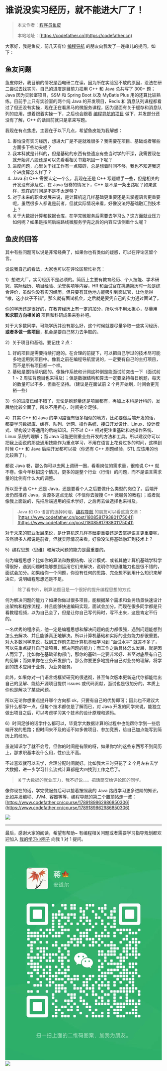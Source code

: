 # 谁说没实习经历，就不能进大厂了！

> 本文作者：[程序员鱼皮](https://yuyuanweb.feishu.cn/wiki/Abldw5WkjidySxkKxU2cQdAtnah)
>
> 本站地址：[https://codefather.cn](https://codefather.cn)

大家好，我是鱼皮，前几天有位 [编程导航](https://mp.weixin.qq.com/s?__biz=MzI1NDczNTAwMA==&mid=2247524980&idx=2&sn=9ddcdb6c52aa096ed4c5ad0ced946a7d&chksm=e9c28583deb50c95f3c2665713a8bbc372c68332b3bfb846cf4b23af3f1cc07164832a291335&token=2138623988&lang=zh_CN&scene=21#wechat_redirect) 的朋友向我发了一连串儿的提问，如下：

## 鱼友问题

鱼皮你好，我目前的情况是西电研二在读，因为所在实验室不放的原因，没法在研二尝试去找实习。自己的进度是目前力扣用 C++ 和 Java 总共写了 300+ 题；Java 因为实验室项目，SSM 和 Spring Boot 以及 MyBatis Plus 用的还算比较熟练。目前手上只有实验室的两个纯 Java 的开发项目，Redis 和 消息队列课程都看过了但还没有实操，现在正在看黑马的微服务课程，因为里面有关于缓存和消息队列的应用，想着跟着实操一下，之后也会跟着 [编程导航的项目](https://mp.weixin.qq.com/s?__biz=MzI1NDczNTAwMA==&mid=2247524980&idx=2&sn=9ddcdb6c52aa096ed4c5ad0ced946a7d&chksm=e9c28583deb50c95f3c2665713a8bbc372c68332b3bfb846cf4b23af3f1cc07164832a291335&token=2138623988&lang=zh_CN&scene=21#wechat_redirect) 做下，并发部分还没有了解，C++ 的话目前就只是拿来写题。

我现在有点焦虑，主要在于以下几点，希望鱼皮能为我解惑：

1. 害怕没有实习经历，想进大厂是不是就难很多？我需要在项目、基础或者哪些方面多下些功夫呢？
2. 我本科就是计科的，但是基础的东西有些遗忘有些当时学的不深，我需要现在就开始背八股还是可以先看看相关书籍巩固一下呢？
3. 进度问题，心里关于找工作有一点障碍，总是想着时间不够，我也不知道我这个进度算怎么样了？
4. Java 和 C++ 需要认定一个么，我现在还是 C++ 写题顺手一些，但是相关的开发没有涉及过，在 Java 很卷的情况下，C++ 是不是一条出路呢？如果这样，现在的时间是不是不太足够？
5. 对于未来的职业发展来说，是计算机这几样基础更重要还是去掌握语言更重要呢，虽然很多人都说是前者，但就实际情况来看，好像没法将基础融汇到技术上？
6. 关于大数据计算和数据仓库，在学完微服务后需要去学习么？这方面就业压力如何呢？如果是按照后端路线微服务学完之后的内容应该侧重什么呢？

## 鱼皮的回答

其中有些问题可以说是非常经典了，如果你也有类似的疑惑，可以在评论区留个言。

说说我自己的看法，大家也可以在评论区帮忙补充：

1）想进大厂，实习经历不是必须的。简历上主要有教育经历、个人技能、学术研究、实际经历、项目经验、荣誉奖项等内容，HR 和面试官在挑选简历时一般是综合评价，虽然你没有实习经历，但只要有其他地方能吸引到面试官，让他觉得 “嗷，这小伙子不错”，那么就有面试机会，之后就是要凭自己的实力通过面试了。

你的学历还是很好的，在教育经历上有一定的加分，所以也不用太担心，尽量用 **和求职方向相关的** 项目和科研成果来弥补吧。

对于大多数同学，可能学历并没有那么好，这个时候就要尽量争取一些实习经历、**或者多做一些项目**，机会是要自己努力去争取的。

2）关于项目和基础，要记住 2 点：

1. 好的项目是需要持续打磨的。在合理的前提下，可以把自己学过的技术尽可能多地运用到项目中。像我之前在编程导航里说的，一定要有自己的主打项目，而不是所有项目都一个样。
2. 基础是要持续巩固的。像操作系统和计网这种倒是能面试前突击一下（面试前 1 ~ 2 周狂背题目也来得及）；但是数据结构和算法一定要坚持每日刷题，每天的数量可以不多，但重在坚持。（建议是在面试前 2 个月开始刷，时间会更充裕一些）

3）你的进度已经不错了，无论是刷题量还是项目都有，再加上本科是计科的，发展地比较全面了，所以不用担心，时间完全足够。

4）其实 C++ 和 Java 的学习路径有很多相似的地方，比如要做后端开发的话，都要学习数据库、缓存、队列、计网、操作系统、接口开发设计、Linux、设计模式、架构设计等通用的后端知识。只不过 C++ 相对更注重基础和对操作系统、Linux 系统的理解；而 Java 可能更侧重业务开发的方法和工具。所以建议你可以把我上面说的那些通用技能作为重点学习，不用在语言上花费过多的时间，这样到时候 C++ 和 Java 后端开发都可以投（你还有 C++ 刷题经验，STL 应该用的也比较熟了）。

都说 Java 卷，那么你可以去网上调研一圈，看看岗位的需求量，很难说 C++ 就不卷。像今年秋招这个情况，更多的是整个行业（行情）的问题，而不是语言需求量的比例有什么大的调整。

所以至于选 C++ 还是 Java，还是要看个人之后要做什么类型的岗位了。后端开发仍然推荐 Java，资源多这点无敌（不信你去搜搜 C++ 微服务的教程）；或者就像我上面说的，先把后端通用的技术学好，之后再去做选择也来得及。

> Java 和 Go 语言的选择同理，[编程导航](https://mp.weixin.qq.com/s?__biz=MzI1NDczNTAwMA==&mid=2247524980&idx=2&sn=9ddcdb6c52aa096ed4c5ad0ced946a7d&chksm=e9c28583deb50c95f3c2665713a8bbc372c68332b3bfb846cf4b23af3f1cc07164832a291335&token=2138623988&lang=zh_CN&scene=21#wechat_redirect) 的朋友可以看这篇文章：[https://www.codefather.cn/post/1808581793801175041](https://www.codefather.cn/post/1808581793801175041)

对于未来的职业发展来说，是计算机这几样基础更重要还是去掌握语言更重要呢，虽然很多人都说是前者，但就实际情况来看，好像没法将基础融汇到技术上？

5）编程思想（思维）和解决问题的能力是最重要的。

何为编程思想？比如你的算法和数据结构、设计模式、或者其他计算机基础学科学得很好，遇到问题时能够想到运用它们来解决，说明你的思维能力也是很不错的，面试会加分。如果给你一个问题，你没有任何的思路、完全想不到用什么知识来解决它，说明编程思想还是不足。

> 除了看书外，刷算法题目是一个很好的提升编程思想的方式

何为解决问题的能力？如果你做过很多项目，能根据某个需求和业务场景快速设计出架构和程序流程，并且能够快速编码实现，面试会加分。而现在很多同学都是只看教程视频，以为自己会了，但是让你自己写代码时，写不出来，这是肯定不行的。

一名优秀的程序员，他一定是编程思想和解决问题的能力都很强，遇到问题能想到怎么去解决、并且能够真正地解决。所以计算机基础和实际的业务能力都很重要。对大多数同学来说，找到工作前先把计算机基础学习到 “面试水平” 就差不多了，可以先重点提升自己做项目、解决问题的能力；而工作之后具体怎么发展，就是因人而异了，比如你在基础架构部门，那你的基础一定要非常好、甚至对底层有自己的见解；而如果你在业务开发部门，那么你要更多地提升自己对业务的理解，将学到的技术应用于业务、为业务服务。

此外，如果你对一门语言或框架研究的很透彻，甚至每次版本更新迭代你都能给出自己的见解、能给开源项目提供 issues 或代码贡献，面试也是很加分的。本质上你也是解决了某些问题。

所以无论你想重点提升哪个方向都 ok，只要有自己的优势即可；因此也不建议大家什么都学一点，但每个技术都仅是了解而已，对 Java 开发的同学来说，能独立做出项目之后，可以考虑学习某个技术的设计原理和源码。

6）时间足够的话学什么都可以，毕竟学大数据计算的过程中也能帮你学到一些后端开发的思路；但时间来不及的话不如多做项目、参加竞赛，给自己加点能写到简历上的经历。

虽说知识学了就不会亏，但你的时间是有限的呀，如果你学的这些东西写不到简历上，那求职基本没什么用，性价比不高。

不过喜欢就可以去学，合理分配时间就好。比如我大三时只花了 2 个月左右去学大数据，进一步学习什么流式计算都是大四找到工作之后了。

> 关于大数据的就业压力，我不好说。。。把话筒交给评论区的同学。

像你现在的话，学完微服务后可以接着按照我的 Java 路线学习更多进阶的知识，比如并发编程、JVM、容器等等，编程导航的第二个置顶帖走一波：[https://www.codefather.cn/course/1789189862986850306](https://www.codefather.cn/course/1789189862986850306)

![](https://pic.yupi.icu/5563/202311070834557.png)



------


最后，感谢大家的阅读，希望有帮助~ 有编程相关问题或者需要学习指导规划都欢迎加入 [我的学习小圈子](https://yuyuanweb.feishu.cn/wiki/VC1qwmX9diCBK3kidyec74vFnde) 向我 1 对 1 提问。

![](../../../image/join_us.png)
![](https://pic.yupi.icu/5563/202311070834116.jpeg)